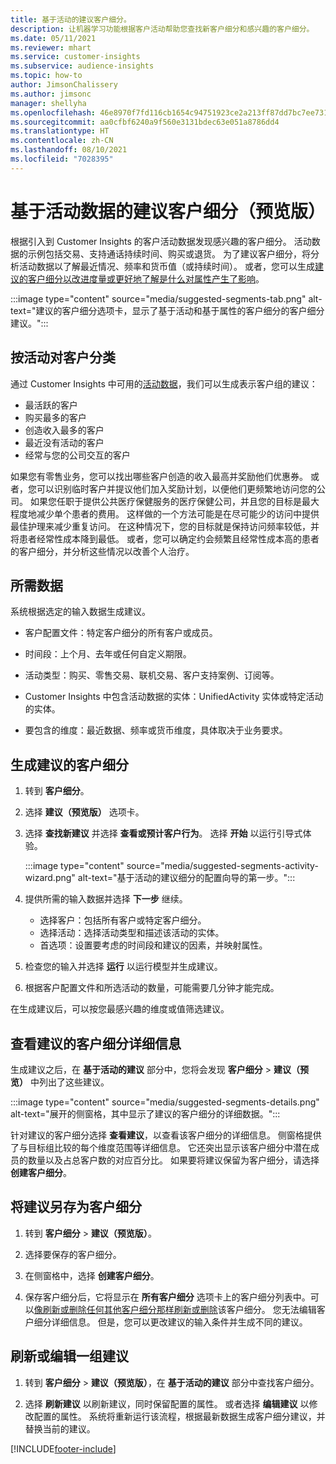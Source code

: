 ```yaml
---
title: 基于活动的建议客户细分。
description: 让机器学习功能根据客户活动帮助您查找新客户细分和感兴趣的客户细分。
ms.date: 05/11/2021
ms.reviewer: mhart
ms.service: customer-insights
ms.subservice: audience-insights
ms.topic: how-to
author: JimsonChalissery
ms.author: jimsonc
manager: shellyha
ms.openlocfilehash: 46e8970f7fd116cb1654c94751923ce2a213ff87dd7bc7ee731a62bbd0093513
ms.sourcegitcommit: aa0cfbf6240a9f560e3131bdec63e051a8786dd4
ms.translationtype: HT
ms.contentlocale: zh-CN
ms.lasthandoff: 08/10/2021
ms.locfileid: "7028395"
---
```

# <a name="suggested-segments-based-on-activity-data-preview"></a>基于活动数据的建议客户细分（预览版）

根据引入到 Customer Insights 的客户活动数据发现感兴趣的客户细分。 活动数据的示例包括交易、支持通话持续时间、购买或退货。 为了建议客户细分，将分析活动数据以了解最近情况、频率和货币值（或持续时间）。 或者，您可以生成[建议的客户细分以改进度量或更好地了解是什么对属性产生了影响](suggested-segments.md)。

:::image type="content" source="media/suggested-segments-tab.png" alt-text="建议的客户细分选项卡，显示了基于活动和基于属性的客户细分的客户细分建议。":::

## <a name="categorize-customers-by-activity"></a>按活动对客户分类

通过 Customer Insights 中可用的[活动数据](activities.md)，我们可以生成表示客户组的建议：

- 最活跃的客户 
- 购买最多的客户 
- 创造收入最多的客户 
- 最近没有活动的客户 
- 经常与您的公司交互的客户  

如果您有零售业务，您可以找出哪些客户创造的收入最高并奖励他们优惠券。 或者，您可以识别临时客户并提议他们加入奖励计划，以便他们更频繁地访问您的公司。
如果您任职于提供公共医疗保健服务的医疗保健公司，并且您的目标是最大程度地减少单个患者的费用。 这样做的一个方法可能是在尽可能少的访问中提供最佳护理来减少重复访问。 在这种情况下，您的目标就是保持访问频率较低，并将患者经常性成本降到最低。 或者，您可以确定约会频繁且经常性成本高的患者的客户细分，并分析这些情况以改善个人治疗。 

## <a name="required-data"></a>所需数据

系统根据选定的输入数据生成建议。 

- 客户配置文件：特定客户细分的所有客户或成员。 

- 时间段：上个月、去年或任何自定义期限。

- 活动类型：购买、零售交易、联机交易、客户支持案例、订阅等。  

- Customer Insights 中包含活动数据的实体：UnifiedActivity 实体或特定活动的实体。 

- 要包含的维度：最近数据、频率或货币维度，具体取决于业务要求。

## <a name="generate-suggested-segments"></a>生成建议的客户细分

1. 转到 **客户细分**。

1. 选择 **建议（预览版）** 选项卡。

1. 选择 **查找新建议** 并选择 **查看或预计客户行为**。 选择 **开始** 以运行引导式体验。

   :::image type="content" source="media/suggested-segments-activity-wizard.png" alt-text="基于活动的建议细分的配置向导的第一步。":::

1. 提供所需的输入数据并选择 **下一步** 继续。

   - 选择客户：包括所有客户或特定客户细分。
   - 选择活动：选择活动类型和描述该活动的实体。
   - 首选项：设置要考虑的时间段和建议的因素，并映射属性。

1. 检查您的输入并选择 **运行** 以运行模型并生成建议。

1. 根据客户配置文件和所选活动的数量，可能需要几分钟才能完成。 

在生成建议后，可以按您最感兴趣的维度或值筛选建议。 

## <a name="view-details-of-a-suggested-segment"></a>查看建议的客户细分详细信息

生成建议之后，在 **基于活动的建议** 部分中，您将会发现 **客户细分** > **建议（预览）** 中列出了这些建议。

:::image type="content" source="media/suggested-segments-details.png" alt-text="展开的侧窗格，其中显示了建议的客户细分的详细数据。":::

针对建议的客户细分选择 **查看建议**，以查看该客户细分的详细信息。 侧窗格提供了与目标组比较的每个维度范围等详细信息。 它还突出显示该客户细分中潜在成员的数量以及占总客户数的对应百分比。 如果要将建议保留为客户细分，请选择 **创建客户细分**。    

## <a name="save-a-suggestion-as-a-segment"></a>将建议另存为客户细分

1. 转到 **客户细分** > **建议（预览版）**。

1. 选择要保存的客户细分。 

1. 在侧窗格中，选择 **创建客户细分**。 

1. 保存客户细分后，它将显示在 **所有客户细分** 选项卡上的客户细分列表中。可以[像刷新或删除任何其他客户细分那样刷新或删除](segments.md)该客户细分。 您无法编辑客户细分详细信息。 但是，您可以更改建议的输入条件并生成不同的建议。

## <a name="refresh-or-edit-a-set-of-suggestions"></a>刷新或编辑一组建议

1. 转到 **客户细分** > **建议（预览版）**，在 **基于活动的建议** 部分中查找客户细分。

1. 选择 **刷新建议** 以刷新建议，同时保留配置的属性。 或者选择 **编辑建议** 以修改配置的属性。 系统将重新运行该流程，根据最新数据生成客户细分建议，并替换当前的建议。

[!INCLUDE[footer-include](../includes/footer-banner.md)]
